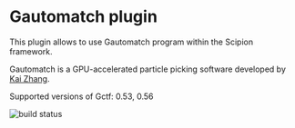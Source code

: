 # Gautomatch plugin

This plugin allows to use Gautomatch program within the Scipion framework.

Gautomatch is a GPU-accelerated particle picking software developed by [Kai Zhang](https://www.mrc-lmb.cam.ac.uk/kzhang/).

Supported versions of Gctf: 0.53, 0.56

![build status](http://scipion-test.cnb.csic.es:9980/badges/gautomatch_devel.svg "Build status")
